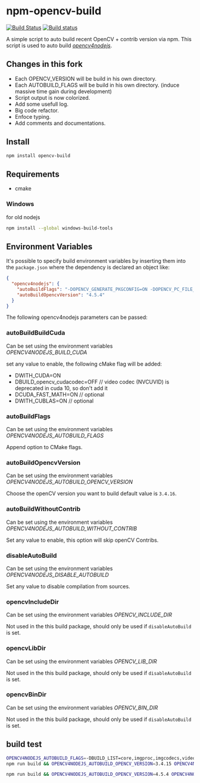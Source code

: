 # npm-opencv-build

[![Build Status](https://travis-ci.org/justadudewhohacks/npm-opencv-build.svg?branch=master)](http://travis-ci.org/justadudewhohacks/npm-opencv-build)
[![Build status](https://ci.appveyor.com/api/projects/status/uv8n2sruno95rxtq/branch/master?svg=true)](https://ci.appveyor.com/project/justadudewhohacks/npm-opencv-build/branch/master)

A simple script to auto build recent OpenCV + contrib version via npm. This script is used to auto build [*opencv4nodejs*](https://github.com/UrielCh/opencv4nodejs).

## Changes in this fork

- Each OPENCV_VERSION will be build in his own directory.
- Each AUTOBUILD_FLAGS will be build in his own directory. (induce massive time gain during development)
- Script output is now colorized.
- Add some usefull log.
- Big code refactor.
- Enfoce typing.
- Add comments and documentations.

## Install

``` bash
npm install opencv-build
```

## Requirements

- cmake

### Windows

for old nodejs

``` bash
npm install --global windows-build-tools
```

## Environment Variables

It's possible to specify build environment variables by inserting them into the `package.json` where the dependency is declared an object like:

```json
{
  "opencv4nodejs": {
    "autoBuildFlags": "-DOPENCV_GENERATE_PKGCONFIG=ON -DOPENCV_PC_FILE_NAME=opencv.pc",
    "autoBuildOpencvVersion": "4.5.4"
  }
}
```

The following opencv4nodejs parameters can be passed:

### autoBuildBuildCuda

Can be set using the environment variables *OPENCV4NODEJS_BUILD_CUDA*

set any value to enable, the following cMake flag will be added:

- DWITH_CUDA=ON
- DBUILD_opencv_cudacodec=OFF // video codec (NVCUVID) is deprecated in cuda 10, so don't add it
- DCUDA_FAST_MATH=ON // optional
- DWITH_CUBLAS=ON // optional

### autoBuildFlags

Can be set using the environment variables *OPENCV4NODEJS_AUTOBUILD_FLAGS*

Append option to CMake flags.

### autoBuildOpencvVersion

Can be set using the environment variables *OPENCV4NODEJS_AUTOBUILD_OPENCV_VERSION*

Choose the openCV version you want to build default value is `3.4.16`.

### autoBuildWithoutContrib

Can be set using the environment variables *OPENCV4NODEJS_AUTOBUILD_WITHOUT_CONTRIB*

Set any value to enable, this option will skip openCV Contribs.

### disableAutoBuild

Can be set using the environment variables *OPENCV4NODEJS_DISABLE_AUTOBUILD*

Set any value to disable compilation from sources.

### opencvIncludeDir

Can be set using the environment variables *OPENCV_INCLUDE_DIR*

Not used in the this build package, should only be used if `disableAutoBuild` is set.

### opencvLibDir

Can be set using the environment variables *OPENCV_LIB_DIR*

Not used in the this build package, should only be used if `disableAutoBuild` is set.

### opencvBinDir

Can be set using the environment variables *OPENCV_BIN_DIR*

Not used in the this build package, should only be used if `disableAutoBuild` is set.

## build test

```bash
OPENCV4NODEJS_AUTOBUILD_FLAGS=-DBUILD_LIST=core,imgproc,imgcodecs,videoio,highgui,video,calib3d,features2d,objdetect,dnn,ml,flann,photo,stitching,gapi
npm run build && OPENCV4NODEJS_AUTOBUILD_OPENCV_VERSION=3.4.15 OPENCV4NODEJS_AUTOBUILD_WITHOUT_CONTRIB=1 npm run do-install
```

```bash
npm run build && OPENCV4NODEJS_AUTOBUILD_OPENCV_VERSION=4.5.4 OPENCV4NODEJS_AUTOBUILD_WITHOUT_CONTRIB=1 npm run do-install
```
